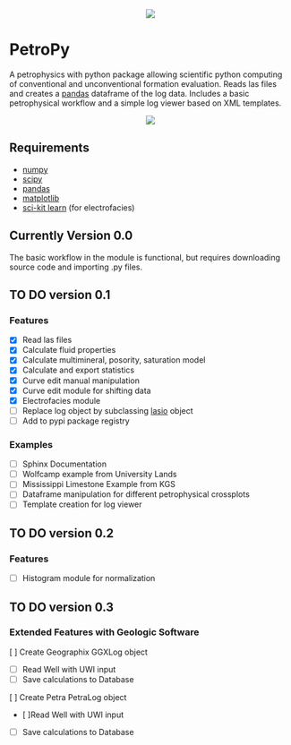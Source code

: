 <div align="center">
  <img src="https://github.com/toddheitmann/PetroPy/blob/master/petropy_logo.png"><br>
</div>

# PetroPy

A petrophysics with python package allowing scientific python computing of conventional and unconventional formation evaluation. Reads las files and creates a [pandas](http://pandas.pydata.org) dataframe of the log data. Includes a basic petrophysical workflow and a simple log viewer based on XML templates.

<div align="center">
  <img src="https://github.com/toddheitmann/PetroPy/blob/master/university_6-17_no1.png"><br>
</div>

## Requirements

- [numpy](http://www.numpy.org)
- [scipy](https://www.scipy.org)
- [pandas](http://pandas.pydata.org)
- [matplotlib](http://matplotlib.org)
- [sci-kit learn](http://scikit-learn.org/stable/) (for electrofacies)

## Currently Version 0.0

The basic workflow in the module is functional, but requires downloading source code and importing .py files.

## TO DO version 0.1

### Features
- [x] Read las files
- [x] Calculate fluid properties
- [x] Calculate multimineral, posority, saturation model
- [x] Calculate and export statistics
- [x] Curve edit manual manipulation
- [x] Curve edit module for shifting data
- [x] Electrofacies module
- [ ] Replace log object by subclassing [lasio](https://github.com/kinverarity1/lasio) object
- [ ] Add to pypi package registry

### Examples

- [ ] Sphinx Documentation
- [ ] Wolfcamp example from University Lands
- [ ] Mississippi Limestone Example from KGS
- [ ] Dataframe manipulation for different petrophysical crossplots
- [ ] Template creation for log viewer

## TO DO version 0.2

### Features
- [ ] Histogram module for normalization

## TO DO version 0.3

### Extended Features with Geologic Software

[ ] Create Geographix GGXLog object
  - [ ] Read Well with UWI input
  - [ ] Save calculations to Database

[ ] Create Petra PetraLog object
  - [ ]Read Well with UWI input
  - [ ] Save calculations to Database
